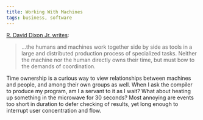 ```yaml
---
title: Working With Machines
tags: business, software
---
```


[R. David Dixon Jr. writes](https://hackernoon.com/a-history-and-future-of-the-rise-of-the-robots-cce0fe222a71):

> ...the humans and machines work together side by side as tools in a large and
> distributed production process of specialized tasks. Neither the machine nor
> the human directly owns their time, but must bow to the demands of
> coordination.

Time ownership is a curious way to view relationships between machines and
people, and among their own groups as well. When I ask the compiler to produce
my program, am I a servant to it as I wait? What about heating up something in
the microwave for 30 seconds? Most annoying are events too short in duration to
defer checking of results, yet long enough to interrupt user concentration and
flow.
